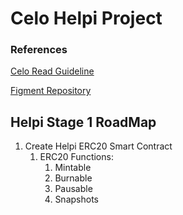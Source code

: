# Celo Helpi Project
### References
[Celo Read Guideline](https://docs.google.com/document/d/13LWLrWzZ34M0ldWGeDANcWxw9nEWk3AX3VwXRBIOs1M/edit)

[Figment Repository](https://github.com/aglamadrid19/datahub-learn.git)

## Helpi Stage 1 RoadMap

 1. Create Helpi ERC20 Smart Contract
	 1. ERC20 Functions:
		 1. Mintable
		 2. Burnable
		 3. Pausable
		 4. Snapshots 

<!--stackedit_data:
eyJoaXN0b3J5IjpbLTE3ODkwNTY4MTUsLTEwMDA0NzE4NDMsMT
M3NzU5ODY5MiwtNTYyMTM2MzFdfQ==
-->